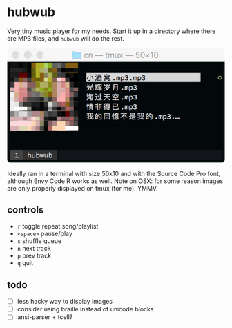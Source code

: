 # hubwub

Very tiny music player for my needs. Start it up in a directory where there are
MP3 files, and `hubwub` will do the rest.

<img src='./demo.png'>

Ideally ran in a terminal with size 50x10 and with the Source Code Pro font,
although Envy Code R works as well. Note on OSX: for some reason images are
only properly displayed on tmux (for me). YMMV.

## controls

- `r` toggle repeat song/playlist
- `<space>` pause/play
- `s` shuffle queue
- `n` next track
- `p` prev track
- `q` quit

## todo

- [ ] less hacky way to display images
- [ ] consider using braille instead of unicode blocks
- [ ] ansi-parser + tcell?
